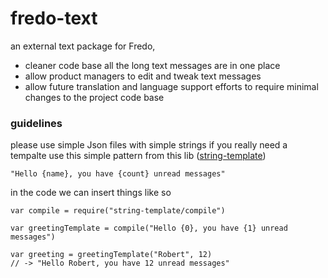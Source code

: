 # fredo-text
an external text package for Fredo,
 - cleaner code base all the long text messages are in one place
 - allow product managers to edit and tweak text messages
 - allow future translation and language support efforts to require minimal changes to the project code base

### guidelines
please use simple Json files with simple strings
if you really need a tempalte use this simple pattern from this lib
([string-template](https://www.npmjs.com/package/string-template))

```
"Hello {name}, you have {count} unread messages"
```

in the code we can insert things like so
```
var compile = require("string-template/compile")
 
var greetingTemplate = compile("Hello {0}, you have {1} unread messages")
 
var greeting = greetingTemplate("Robert", 12)
// -> "Hello Robert, you have 12 unread messages"
```
